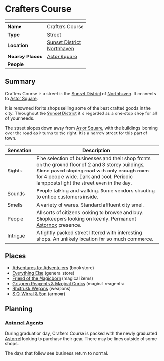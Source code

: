 # Crafters Course

| []() | |
| --- | --- |
| **Name** | Crafters Course |
| **Type** | Street |
| **Location** | [Sunset District](../districts/sunset-district.md)<br />[Northhaven](../cities/northhaven.md) |
| **Nearby Places** | [Astor Square](../structures/astor-square.md) |
| **People** | |

## Summary

Crafters Course is a street in the [Sunset District](../districts/sunset-district.md) of [Northhaven](../cities/northhaven.md). It connects to [Astor Square](../structures/astor-square.md).

It is renowned for its shops selling some of the best crafted goods in the city. Throughout the [Sunset District](../districts/sunset-district.md) it is regarded as a one-stop shop for all of your needs.

The street slopes down away from [Astor Square](../structures/astor-square.md), with the buildings looming over the road as it turns to the right. It is a narrow street for this part of town.

| Sensation | Description |
| ---- | --- |
| Sights | Fine selection of businesses and their shop fronts on the ground floor of 2 and 3 storey buildings. Stone paved sloping road with only enough room for 4 people wide. Dark and cool. Periodic lampposts light the street even in the day. |
| Sounds | People talking and walking. Some vendors shouting to entice customers inside. |
| Smells | A variety of wares. Standard affluent city smell. |
| People | All sorts of citizens looking to browse and buy. Shopkeepers looking on keenly. Permanent [Astornox](../../civilisations/kingdom-of-astor/organisations/astornox/README.md) presence. |
| Intrigue | A tightly packed street littered with interesting shops. An unlikely location for so much commerce. |

## Places

- [Adventures for Adventurers](../buildings/shops/adventures-for-adventurers.md) (book store)
- [Everything Else](../buildings/shops/everything-else.md) (general store)
- [Friend of the Magicborn](../buildings/shops/friend-of-the-magicborn.md) (magical items)
- [Grizgrep Reagents & Magical Curios](../buildings/shops/grizgrep-reagents-and-magical-curios.md) (magical reagents)
- [Rhotrukk Wepons](../buildings/shops/rhotrukk-wepons.md) (weapons)
- [S.Q. Wirral & Son](../buildings/shops/sq-wirral-and-son.md) (armour)

## Planning

### [Astorrel Agents](../../../campaigns/astorrel-agents/README.md)

During graduation day, Crafters Course is packed with the newly graduated [Astorrel](../../civilisations/kingdom-of-astor/organisations/astorrel/README.md) looking to purchase their gear. There may be lines outside of some shops.

The days that follow see business return to normal.
